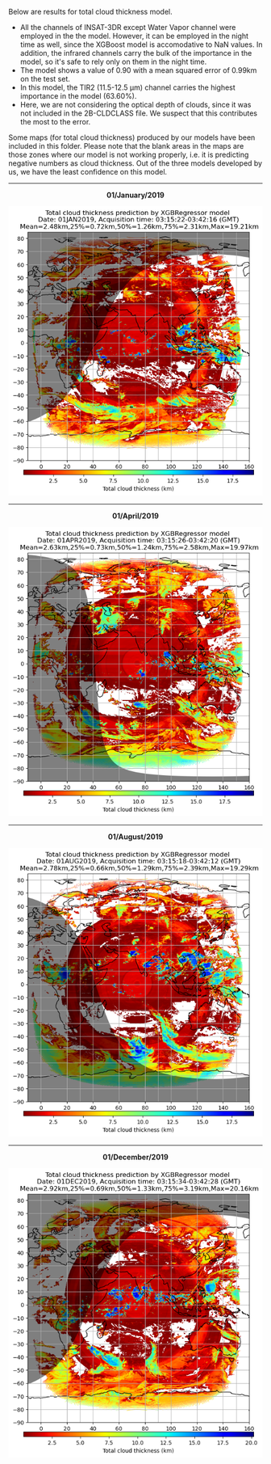Below are results for total cloud thickness model.

- All the channels of INSAT-3DR except Water Vapor channel were employed in the the model. However, it can be employed in the night time as well, since the XGBoost model is accomodative to NaN values. In addition, the infrared channels carry the bulk of the importance in the model, so it's safe to rely only on them in the night time.
- The model shows a value of 0.90 with a mean squared error of 0.99km on the test set.
- In this model, the TIR2 (11.5-12.5 μm) channel carries the highest importance in the model (63.60%).
- Here, we are not considering the optical depth of clouds, since it was not included in the 2B-CLDCLASS file. We suspect that this contributes the most to the error.

Some maps (for total cloud thickness) produced by our models have been included in this folder. Please note that the blank areas in the maps are those zones where our model is not working properly, i.e. it is predicting negative numbers as cloud thickness. Out of the three models developed by us, we have the least confidence on this model. 

******************************************************************************************************************************************************************************************

<p align="center"> <strong>01/January/2019</strong> </p>

<p align="center">
  <img src="01Jan2019_0315.png">
</p>

******************************************************************************************************************************************************************************************

<p align="center"> <strong>01/April/2019</strong> </p>

<p align="center">
  <img src="01Apr2019_0315.png">
</p>

******************************************************************************************************************************************************************************************

<p align="center"> <strong>01/August/2019</strong> </p>

<p align="center">
  <img src="01Aug2019_0315.png">
</p>

******************************************************************************************************************************************************************************************

<p align="center"> <strong>01/December/2019</strong> </p>

<p align="center">
  <img src="01Dec2019_0315.png">
</p>


